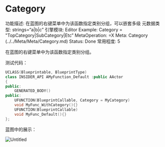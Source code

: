 # Category

功能描述: 在蓝图的右键菜单中为该函数指定类别分组，可以嵌套多级
元数据类型: strings=“a|b|c”
引擎模块: Editor
Example: Category = "TopCategory|SubCategory|Etc”
MetaOperation: =X
Meta: Category (../../Meta/Meta/Category.md)
Status: Done
常用程度: 5

在蓝图的右键菜单中为该函数指定类别分组。

测试代码：

```cpp
UCLASS(Blueprintable, BlueprintType)
class INSIDER_API AMyFunction_Default :public AActor
{
public:
	GENERATED_BODY()
public:
	UFUNCTION(BlueprintCallable, Category = MyCategory)
	void MyFunc_WithCategory(){}
	UFUNCTION(BlueprintCallable)
	void MyFunc_Default(){}
};
```

蓝图中的展示：

![Untitled](Category/Untitled.png)